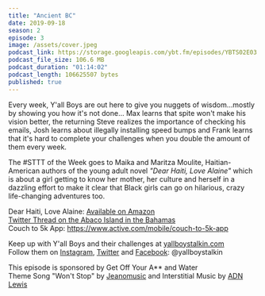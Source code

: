 ```yaml
---
title: "Ancient BC"
date: 2019-09-18
season: 2
episode: 3
image: /assets/cover.jpeg
podcast_link: https://storage.googleapis.com/ybt.fm/episodes/YBTS02E03.mp3
podcast_file_size: 106.6 MB
podcast_duration: "01:14:02"
podcast_length: 106625507 bytes
published: true
---
```


Every week, Y'all Boys are out here to give you nuggets of wisdom...mostly by showing you how it's not done... Max learns that spite won't make his vision better, the returning Steve realizes the importance of checking his emails, Josh learns about illegally installing speed bumps and Frank learns that it's hard to complete your challenges when you double the amount of them every week.

The #STTT of the Week goes to Maika and Maritza Moulite, Haitian-American authors of the young adult novel _"Dear Haiti, Love Alaine"_ which is about a girl getting to know her mother, her culture and herself in a dazzling effort to make it clear that Black girls can go on hilarious, crazy life-changing adventures too.

Dear Haiti, Love Alaine: [Available on Amazon](https://www.amazon.com/Dear-Haiti-Alaine-Maika-Moulite/dp/1335777091/)
<br>[Twitter Thread on the Abaco Island in the Bahamas](https://twitter.com/michaelharriot/status/1170202643672776704)
<br>Couch to 5k App: <https://www.active.com/mobile/couch-to-5k-app>

Keep up with Y'all Boys and their challenges at [yallboystalkin.com](https://yallboystalkin.com/) 
<br>Follow them on [Instagram](https://www.instagram.com/yallboystalkin/), [Twitter](https://twitter.com/yallboystalkin) and [Facebook](https://www.facebook.com/yallboystalkin/): @yallboystalkin

This episode is sponsored by Get Off Your A** and Water
<br>Theme Song "Won't Stop" by [Jeanomusic](https://www.jeanomusic.com/) and Interstitial Music by [ADN Lewis](https://www.adnlewis.com/)
